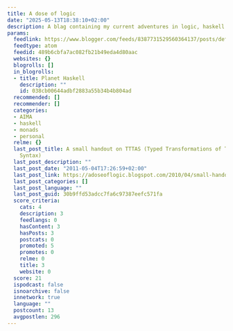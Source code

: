 ```yaml
---
title: A dose of logic
date: "2025-05-13T18:38:10+02:00"
description: A blag containing my current adventures in logic, haskell and agents.
params:
  feedlink: https://www.blogger.com/feeds/8387731529560364137/posts/default
  feedtype: atom
  feedid: 489b6cbfa7ac082fb21b49eda4d80aac
  websites: {}
  blogrolls: []
  in_blogrolls:
  - title: Planet Haskell
    description: ""
    id: 038cb00644adbf2883a55b34b4b804ad
  recommended: []
  recommender: []
  categories:
  - AIMA
  - haskell
  - monads
  - personal
  relme: {}
  last_post_title: A small handout on TTTAS (Typed Transformations of Typed Abstract
    Syntax)
  last_post_description: ""
  last_post_date: "2011-05-04T17:26:59+02:00"
  last_post_link: https://adoseoflogic.blogspot.com/2010/04/small-handout-on-tttas-typed.html
  last_post_categories: []
  last_post_language: ""
  last_post_guid: 30b9ffd53adcc7fa6c97387eefc571fa
  score_criteria:
    cats: 4
    description: 3
    feedlangs: 0
    hasContent: 3
    hasPosts: 3
    postcats: 0
    promoted: 5
    promotes: 0
    relme: 0
    title: 3
    website: 0
  score: 21
  ispodcast: false
  isnoarchive: false
  innetwork: true
  language: ""
  postcount: 13
  avgpostlen: 296
---
```

